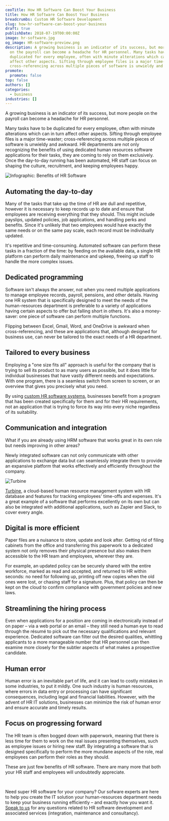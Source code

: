 ```yaml
---
ceoTitle: How HR Software Can Boost Your Business
title: How HR Software Can Boost Your Business
breadcrumbs: Custom HR Software Development
slug: how-hr-software-can-boost-your-business
draft: true
publishDate: 2018-07-19T00:00:00Z
image: hr-software.jpg
og_image: HR-software-preview.png
description: A growing business is an indicator of its success, but more people
  on the payroll can become a headache for HR personnel. Many tasks have to be
  duplicated for every employee, often with minute alterations which can in turn
  affect other aspects. Sifting through employee files is a major time-waster;
  cross-referencing across multiple pieces of software is unwieldy and awkward.
promote:
  promote: false
top: false
authors: []
categories:
  - business
industries: []
---
```

A growing business is an indicator of its success, but more people on the payroll can become a headache for HR personnel.

Many tasks have to be duplicated for every employee, often with minute alterations which can in turn affect other aspects. Sifting through employee files is a major time-waster; cross-referencing across multiple pieces of software is unwieldy and awkward. HR departments are not only recognizing the benefits of using dedicated human resources software applications for their tasks, they are coming to rely on them exclusively. Once the day-to-day running has been automated, HR staff can focus on shaping the culture, recruitment, and keeping employees happy.

![Infographic: Benefits of HR Software](HR-software-infographic.png)

## Automating the day-to-day

Many of the tasks that take up the time of HR are dull and repetitive, however it is necessary to keep records up to date and ensure that employees are receiving everything that they should. This might include payslips, updated policies, job applications, and handling perks and benefits. Since it's unlikely that two employees would have exactly the same needs or on the same pay scale, each record must be individually updated.

It's repetitive and time-consuming. Automated software can perform these tasks in a fraction of the time: by feeding on the available data, a single HR platform can perform daily maintenance and upkeep, freeing up staff to handle the more complex issues.

## Dedicated programming

Software isn't always the answer, not when you need multiple applications to manage employee records, payroll, pensions, and other details. Having one HR system that is specifically designed to meet the needs of the human-resources department is preferable to a variety of applications having certain aspects to offer but falling short in others. It's also a money-saver: one piece of software can perform multiple functions.

Flipping between Excel, Gmail, Word, and OneDrive is awkward when cross-referencing, and these are applications that, although designed for business use, can never be tailored to the exact needs of a HR department.

## Tailored to every business

Employing a "one size fits all" approach is useful for the company that is trying to sell its product to as many users as possible, but it does little for individual businesses that have vastly different needs and expectations. With one program, there is a seamless switch from screen to screen, or an overview that gives you precisely what you need.

By using [custom HR software systems](https://anadea.info/services), businesses benefit from a program that has been created specifically for them and for their HR requirements, not an application that is trying to force its way into every niche regardless of its suitability.

## Communication and integration

What if you are already using HRM software that works great in its own role but needs improving in other areas?

Newly integrated software can not only communicate with other applications to exchange data but can seamlessly integrate them to provide an expansive platform that works effectively and efficiently throughout the company.

![Turbine](Turbine.png)

<a href="https://www.turbinehq.com/" target="_blank">Turbine</a>, a cloud-based human resource management system with HR database and features for tracking employees' time-offs and expenses. It's a great example of a software that performs excellently on its own but can also be integrated with additional applications, such as Zapier and Slack, to cover every angle.

## Digital is more efficient

Paper files are a nuisance to store, update and look after. Getting rid of filing cabinets from the office and transferring this paperwork to a dedicated system not only removes their physical presence but also makes them accessible to the HR team and employees, wherever they are.

For example, an updated policy can be securely shared with the entire workforce, marked as read and accepted, and returned to HR within seconds: no need for following up, printing off new copies when the old ones were lost, or chasing staff for a signature. Plus, that policy can then be kept on the cloud to confirm compliance with government policies and new laws.

## Streamlining the hiring process

Even when applications for a position are coming in electronically instead of on paper – via a web portal or an email – they still need a human eye to read through the résumé to pick out the necessary qualifications and relevant experience. Dedicated software can filter out the desired qualities, whittling applicants to a more manageable number that HR personnel can then examine more closely for the subtler aspects of what makes a prospective candidate.

## Human error

Human error is an inevitable part of life, and it can lead to costly mistakes in some industries, to put it mildly. One such industry is human resources, where errors in data entry or processing can have significant consequences, including legal and financial liabilities. However, with the advent of HR IT solutions, businesses can minimize the risk of human error and ensure accurate and timely results.

## Focus on progressing forward

The HR team is often bogged down with paperwork, meaning that there is less time for them to work on the real issues presenting themselves, such as employee issues or hiring new staff. By integrating a software that is designed specifically to perform the more mundane aspects of the role, real employees can perform their roles as they should.

These are just few benefits of HR software. There are many more that both your HR staff and employees will undoubtedly appreciate.


<br />


Need super HR software for your company? Our sofware experts are here to help you create the IT solution your human-resources department needs to keep your business running efficiently – and exactly how you want it. [Speak to us](https://anadea.info/contacts) for any questions related to HR software development and associated services (integration, maintenance and consultancy).
